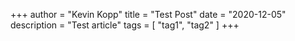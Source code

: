 +++
author = "Kevin Kopp"
title = "Test Post"
date = "2020-12-05"
description = "Test article"
tags = [
    "tag1",
    "tag2"
]
+++